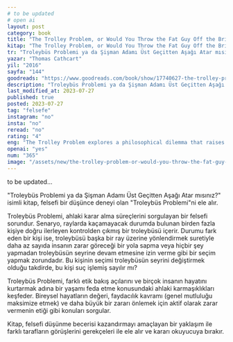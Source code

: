 ```yaml
---
# to be updated
# open ai
layout: post
category: book
title: "The Trolley Problem, or Would You Throw the Fat Guy Off the Bridge? | Thomas Cathcart (Kitap)"
kitap: "The Trolley Problem, or Would You Throw the Fat Guy Off the Bridge?: A Philosophical Conundrum"
tr: "Troleybüs Problemi ya da Şişman Adamı Üst Geçitten Aşağı Atar mısınız?: Felsefi Bir Muamma"
yazar: "Thomas Cathcart"
yil: "2016"
sayfa: "144"
goodreads: "https://www.goodreads.com/book/show/17740627-the-trolley-problem-or-would-you-throw-the-fat-guy-off-the-bridge"
description: "Troleybüs Problemi ya da Şişman Adamı Üst Geçitten Aşağı Atar mısınız? isimli kitap, felsefi bir düşünce deneyi olan Troleybüs Problemi'ni ele alır."
last_modified_at: 2023-07-27
published: true
posted: 2023-07-27
tag: "felsefe"
instagram: "no"
insta: "no"
reread: "no"
rating: "4"
eng: "The Trolley Problem explores a philosophical dilemma that raises questions about moral decision-making."
openai: "yes"
num: "365"
image: "/assets/new/the-trolley-problem-or-would-you-throw-the-fat-guy-off-the-bridge.jpg"
---
```


to be updated...

"Troleybüs Problemi ya da Şişman Adamı Üst Geçitten Aşağı Atar mısınız?" isimli kitap, felsefi bir düşünce deneyi olan "Troleybüs Problemi"ni ele alır.

Troleybüs Problemi, ahlaki karar alma süreçlerini sorgulayan bir felsefi sorundur. Senaryo, raylarda kaçamayacak durumda bulunan birden fazla kişiye doğru ilerleyen kontrolden çıkmış bir troleybüsü içerir. Durumu fark eden bir kişi ise, troleybüsü başka bir ray üzerine yönlendirmek suretiyle daha az sayıda insanın zarar göreceği bir yola sapma veya hiçbir şey yapmadan troleybüsün seyrine devam etmesine izin verme gibi bir seçim yapmak zorundadır. Bu kişinin seçimi troleybüsün seyrini değiştirmek olduğu takdirde, bu kişi suç işlemiş sayılır mı?

Troleybüs Problemi, farklı etik bakış açılarını ve birçok insanın hayatını kurtarmak adına bir yaşamı feda etme konusundaki ahlaki karmaşıklıkları keşfeder. Bireysel hayatların değeri, faydacılık kavramı (genel mutluluğu maksimize etmek) ve daha büyük bir zararı önlemek için aktif olarak zarar vermenin etiği gibi konuları sorgular.

Kitap, felsefi düşünme becerisi kazandırmayı amaçlayan bir yaklaşım ile farklı tarafların görüşlerini gerekçeleri ile ele alır ve kararı okuyucuya bırakır.
